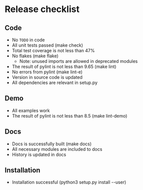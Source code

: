 # Release checklist

## Code

* No `TODO` in code
* All unit tests passed (make check)
* Total test coverage is not less than 47%
* No flakes (make flake)
  - Note: unused imports are allowed in deprecated modules
* The result of pylint is not less than 9.65 (make lint)
* No errors from pylint (make lint-e)
* Version in source code is updated
* All dependencies are relevant in setup.py

## Demo

* All examples work
* The result of pylint is not less than 8.5 (make lint-demo)

## Docs

* Docs is successfully built (make docs)
* All necessary modules are included to docs
* History is updated in docs

## Installation

* Installation successful (python3 setup.py install --user)
